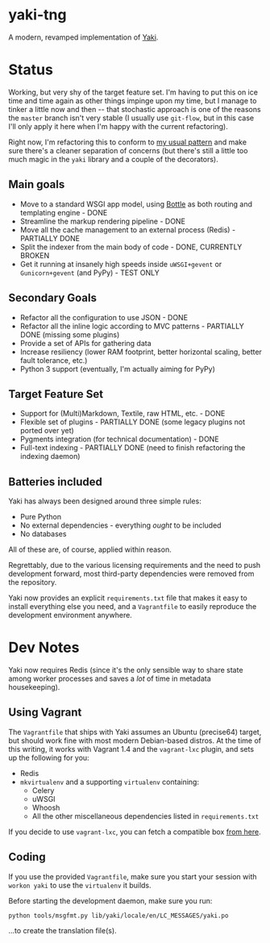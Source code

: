 yaki-tng
========

A modern, revamped implementation of [Yaki][y].

# Status

Working, but very shy of the target feature set. I'm having to put this on ice time and time again as other things impinge upon my time, but I manage to tinker a little now and then -- that stochastic approach is one of the reasons the `master` branch isn't very stable (I usually use `git-flow`, but in this case I'll only apply it here when I'm happy with the current refactoring).

Right now, I'm refactoring this to conform to [my usual pattern][pp] and make sure there's a cleaner separation of concerns (but there's still a little too much magic in the `yaki` library and a couple of the decorators).

## Main goals

* Move to a standard WSGI app model, using [Bottle][b] as both routing and templating engine - DONE
* Streamline the markup rendering pipeline - DONE
* Move all the cache management to an external process (Redis) - PARTIALLY DONE
* Split the indexer from the main body of code - DONE, CURRENTLY BROKEN
* Get it running at insanely high speeds inside `uWSGI+gevent` or `Gunicorn+gevent` (and PyPy) - TEST ONLY

## Secondary Goals

* Refactor all the configuration to use JSON - DONE
* Refactor all the inline logic according to MVC patterns - PARTIALLY DONE (missing some plugins)
* Provide a set of APIs for gathering data
* Increase resiliency (lower RAM footprint, better horizontal scaling, better fault tolerance, etc.)
* Python 3 support (eventually, I'm actually aiming for PyPy)

## Target Feature Set

* Support for (Multi)Markdown, Textile, raw HTML, etc. - DONE
* Flexible set of plugins - PARTIALLY DONE (some legacy plugins not ported over yet)
* Pygments integration (for technical documentation) - DONE
* Full-text indexing - PARTIALLY DONE (need to finish refactoring the indexing daemon)

## Batteries included

Yaki has always been designed around three simple rules:

* Pure Python
* No external dependencies - everything _ought_ to be included
* No databases

All of these are, of course, applied within reason.

Regrettably, due to the various licensing requirements and the need to push development forward, most third-party dependencies were removed from the repository.

Yaki now provides an explicit `requirements.txt` file that makes it easy to install everything else you need, and a `Vagrantfile` to easily reproduce the development environment anywhere.


# Dev Notes

Yaki now requires Redis (since it's the only sensible way to share state among worker processes and saves a _lot_ of time in metadata housekeeping).

## Using Vagrant

The `Vagrantfile` that ships with Yaki assumes an Ubuntu (precise64) target, but should work fine with most modern Debian-based distros. At the time of this writing, it works with Vagrant 1.4 and the `vagrant-lxc` plugin, and sets up the following for you:

* Redis
* `mkvirtualenv` and a supporting `virtualenv` containing:
  * Celery
  * uWSGI
  * Whoosh
  * All the other miscellaneous dependencies listed in `requirements.txt`

If you decide to use `vagrant-lxc`, you can fetch a compatible box [from here](https://github.com/fgrehm/vagrant-lxc/wiki/Base-boxes#available-boxes).

## Coding

If you use the provided `Vagrantfile`, make sure you start your session with `workon yaki` to use the `virtualenv` it builds.

Before starting the development daemon, make sure you run:

    python tools/msgfmt.py lib/yaki/locale/en/LC_MESSAGES/yaki.po
    
...to create the translation file(s).

[b]: http://bottlepy.org
[y]: https://github.com/rcarmo/yaki
[pp]: http://the.taoofmac.com/space/blog/2013/08/11/2300
